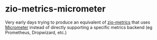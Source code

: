 # zio-metrics-micrometer

Very early days trying to produce an equivalent of [zio-metrics](https://github.com/zio/zio-metrics) that uses [Micrometer](https://micrometer.io/) instead of directly supporting a specific metrics backend (eg Prometheus, Dropwizard, etc.)
